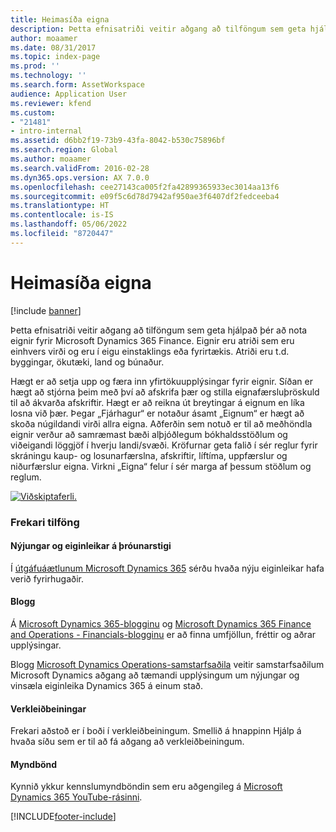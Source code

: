 ```yaml
---
title: Heimasíða eigna
description: Þetta efnisatriði veitir aðgang að tilföngum sem geta hjálpað þér að nota eignir fyrir Microsoft Dynamics 365 Finance.
author: moaamer
ms.date: 08/31/2017
ms.topic: index-page
ms.prod: ''
ms.technology: ''
ms.search.form: AssetWorkspace
audience: Application User
ms.reviewer: kfend
ms.custom:
- "21481"
- intro-internal
ms.assetid: d6bb2f19-73b9-43fa-8042-b530c75896bf
ms.search.region: Global
ms.author: moaamer
ms.search.validFrom: 2016-02-28
ms.dyn365.ops.version: AX 7.0.0
ms.openlocfilehash: cee27143ca005f2fa42899365933ec3014aa13f6
ms.sourcegitcommit: e09f5c6d78d7942af950ae3f6407df2fedceeba4
ms.translationtype: HT
ms.contentlocale: is-IS
ms.lasthandoff: 05/06/2022
ms.locfileid: "8720447"
---
```

# <a name="fixed-assets-home-page"></a>Heimasíða eigna

[!include [banner](../includes/banner.md)]

Þetta efnisatriði veitir aðgang að tilföngum sem geta hjálpað þér að nota eignir fyrir Microsoft Dynamics 365 Finance. Eignir eru atriði sem eru einhvers virði og eru í eigu einstaklings eða fyrirtækis. Atriði eru t.d. byggingar, ökutæki, land og búnaður. 

Hægt er að setja upp og færa inn yfirtökuupplýsingar fyrir eignir. Síðan er hægt að stjórna þeim með því að afskrifa þær og stilla eignafærsluþröskuld til að ákvarða afskriftir. Hægt er að reikna út breytingar á eignum en líka losna við þær. Þegar „Fjárhagur“ er notaður ásamt „Eignum“ er hægt að skoða núgildandi virði allra eigna. Aðferðin sem notuð er til að meðhöndla eignir verður að samræmast bæði alþjóðlegum bókhaldsstöðlum og viðeigandi löggjöf í hverju landi/svæði. Kröfurnar geta falið í sér reglur fyrir skráningu kaup- og losunarfærslna, afskriftir, líftíma, uppfærslur og niðurfærslur eigna. Virkni „Eigna“ felur í sér marga af þessum stöðlum og reglum.

[![Viðskiptaferli.](./media/FA-process.PNG)](./media/FA-process.PNG)



### <a name="additional-resources"></a>Frekari tilföng

#### <a name="whats-new-and-in-development"></a>Nýjungar og eiginleikar á þróunarstigi

Í [útgáfuáætlunum Microsoft Dynamics 365](/dynamics365/release-plans/) sérðu hvaða nýju eiginleikar hafa verið fyrirhugaðir. 

#### <a name="blogs"></a>Blogg

Á [Microsoft Dynamics 365-blogginu](https://community.dynamics.com/b/msftdynamicsblog?c=Enterprise) og [Microsoft Dynamics 365 Finance and Operations - Financials-blogginu](https://community.dynamics.com/365/financeandoperations/b/financials) er að finna umfjöllun, fréttir og aðrar upplýsingar.

Blogg [Microsoft Dynamics Operations-samstarfsaðila](https://community.dynamics.com/partner/b/operationspartnercommunityblog) veitir samstarfsaðilum Microsoft Dynamics aðgang að tæmandi upplýsingum um nýjungar og vinsæla eiginleika Dynamics 365 á einum stað.

#### <a name="task-guides"></a>Verkleiðbeiningar
Frekari aðstoð er í boði í verkleiðbeiningum. Smellið á hnappinn Hjálp á hvaða síðu sem er til að fá aðgang að verkleiðbeiningum.

#### <a name="videos"></a>Myndbönd

Kynnið ykkur kennslumyndböndin sem eru aðgengileg á [Microsoft Dynamics 365 YouTube-rásinni](https://www.youtube.com/channel/UCJGCg4rB3QSs8y_1FquelBQ).








[!INCLUDE[footer-include](../../includes/footer-banner.md)]
